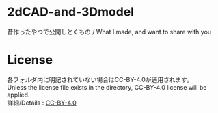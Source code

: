 # 2dCAD-and-3Dmodel
昔作ったやつで公開しとくもの / What I made, and want to share with you  
# License
各フォルダ内に明記されていない場合はCC-BY-4.0が適用されます。  
Unless the license file exists in the directory, CC-BY-4.0 license will be applied.  
詳細/Details : [CC-BY-4.0](http://creativecommons.org/licenses/by/4.0)
